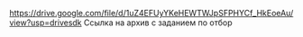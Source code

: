 https://drive.google.com/file/d/1uZ4EFUyYKeHEWTWJpSFPHYCf_HkEoeAu/view?usp=drivesdk Ссылка на архив с заданием по отбор
